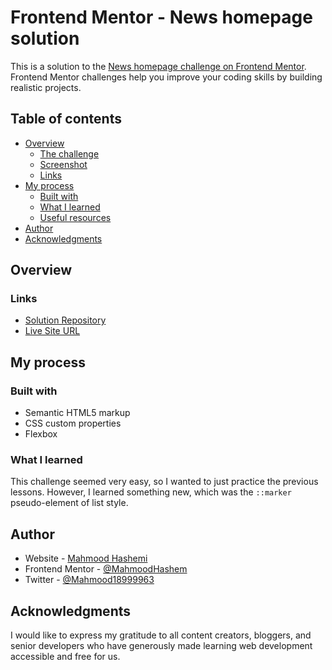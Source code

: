 # Frontend Mentor - News homepage solution

This is a solution to the [News homepage challenge on Frontend Mentor](https://www.frontendmentor.io/challenges/news-homepage-H6SWTa1MFl). Frontend Mentor challenges help you improve your coding skills by building realistic projects. 

## Table of contents

- [Overview](#overview)
  - [The challenge](#the-challenge)
  - [Screenshot](#screenshot)
  - [Links](#links)
- [My process](#my-process)
  - [Built with](#built-with)
  - [What I learned](#what-i-learned)
  - [Useful resources](#useful-resources)
- [Author](#author)
- [Acknowledgments](#acknowledgments)


## Overview


### Links

- [Solution Repository](https://github.com/MahmoodHashem/Mentor-Challanges/tree/main/recipe-page)
- [Live Site URL](https://mahmoodhashem.github.io/Mentor-Challanges/recipe-page/index.html)

## My process

### Built with

- Semantic HTML5 markup
- CSS custom properties
- Flexbox



### What I learned

This challenge seemed very easy, so I wanted to just practice the previous lessons. However, I learned something new, which was the `::marker `pseudo-element of list style.








## Author

- Website - [Mahmood Hashemi](https://t.me/shahmahmood)
- Frontend Mentor - [@MahmoodHashem](https://www.frontendmentor.io/profile/MahmoodHasheme/yourusername)
- Twitter - [@Mahmood18999963](https://twitter.com/Mahmood18999963)


## Acknowledgments

I would like to express my gratitude to all content creators, bloggers, and senior developers who have generously made learning web development accessible and free for us. 
